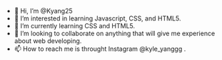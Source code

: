 - 👋 Hi, I’m @Kyang25
- 👀 I’m interested in learning Javascript, CSS, and HTML5.
- 🌱 I’m currently learning CSS and HTML5.
- 💞️ I’m looking to collaborate on anything that will give me experience about web developing. 
- 📫 How to reach me is throught Instagram @kyle_yanggg .

<!---
Kyang25/Kyang25 is a ✨ special ✨ repository because its `README.md` (this file) appears on your GitHub profile.
You can click the Preview link to take a look at your changes.
--->
